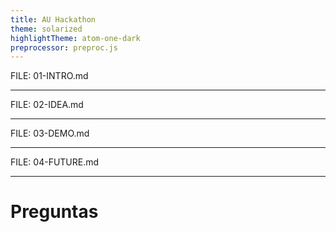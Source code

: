 ```yaml
---
title: AU Hackathon
theme: solarized
highlightTheme: atom-one-dark
preprocessor: preproc.js
---
```


FILE: 01-INTRO.md

---

FILE: 02-IDEA.md

---

FILE: 03-DEMO.md

---

FILE: 04-FUTURE.md

---

# Preguntas
